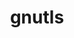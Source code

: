 ---
title: "gnutls"
layout: cache
categories: [package, develop-2025-02-02]
meta: {"versions": ["3.8.8"], "compilers": ["gcc@=10.5.0", "gcc@=11.4.0", "gcc@=13.3.0"], "oss": ["centos7", "rhel8", "ubuntu22.04"], "platforms": ["linux"], "targets": ["aarch64", "x86_64_v3"], "stacks": ["developer-tools-aarch64-linux-gnu", "developer-tools-x86_64_v3-linux-gnu", "hep", "root"], "num_specs": 3, "num_specs_by_stack": {"developer-tools-x86_64_v3-linux-gnu": 1, "root": 3, "developer-tools-aarch64-linux-gnu": 1, "hep": 1}}
spec_details: [{"hash": "modvpadf3ceznkowhvo2ycvg6pyfclb3", "compiler": "gcc@=10.5.0", "versions": ["3.8.8"], "os": "centos7", "platform": "linux", "target": "x86_64_v3", "variants": ["+brotli", "build_system=autotools", "+zlib", "+zstd"], "stacks": ["developer-tools-x86_64_v3-linux-gnu", "root"], "size": "-", "tarball": "https://binaries.spack.io/develop-2025-02-02/build_cache/linux-centos7-x86_64_v3/gcc-10.5.0/gnutls-3.8.8/linux-centos7-x86_64_v3-gcc-10.5.0-gnutls-3.8.8-modvpadf3ceznkowhvo2ycvg6pyfclb3.spack"}, {"hash": "nn3al2y2aayliodz5nnf2bdgga3eevto", "compiler": "gcc@=13.3.0", "versions": ["3.8.8"], "os": "rhel8", "platform": "linux", "target": "aarch64", "variants": ["+brotli", "build_system=autotools", "+zlib", "+zstd"], "stacks": ["root", "developer-tools-aarch64-linux-gnu"], "size": "-", "tarball": "https://binaries.spack.io/develop-2025-02-02/build_cache/linux-rhel8-aarch64/gcc-13.3.0/gnutls-3.8.8/linux-rhel8-aarch64-gcc-13.3.0-gnutls-3.8.8-nn3al2y2aayliodz5nnf2bdgga3eevto.spack"}, {"hash": "v7em5okyhh5sbuvo4u3smbrrcutv36rb", "compiler": "gcc@=11.4.0", "versions": ["3.8.8"], "os": "ubuntu22.04", "platform": "linux", "target": "x86_64_v3", "variants": ["+brotli", "build_system=autotools", "+zlib", "+zstd"], "stacks": ["hep", "root"], "size": "-", "tarball": "https://binaries.spack.io/develop-2025-02-02/build_cache/linux-ubuntu22.04-x86_64_v3/gcc-11.4.0/gnutls-3.8.8/linux-ubuntu22.04-x86_64_v3-gcc-11.4.0-gnutls-3.8.8-v7em5okyhh5sbuvo4u3smbrrcutv36rb.spack"}]
---